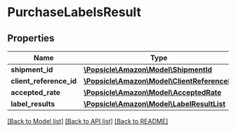 # PurchaseLabelsResult

## Properties
Name | Type | Description | Notes
------------ | ------------- | ------------- | -------------
**shipment_id** | [**\Popsicle\Amazon\Model\ShipmentId**](ShipmentId.md) |  | 
**client_reference_id** | [**\Popsicle\Amazon\Model\ClientReferenceId**](ClientReferenceId.md) |  | [optional] 
**accepted_rate** | [**\Popsicle\Amazon\Model\AcceptedRate**](AcceptedRate.md) |  | 
**label_results** | [**\Popsicle\Amazon\Model\LabelResultList**](LabelResultList.md) |  | 

[[Back to Model list]](../../README.md#documentation-for-models) [[Back to API list]](../../README.md#documentation-for-api-endpoints) [[Back to README]](../../README.md)

